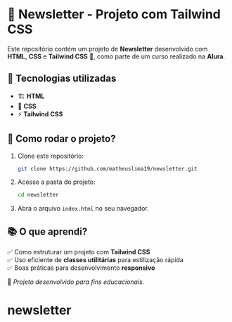 # 📩 Newsletter - Projeto com Tailwind CSS  

Este repositório contém um projeto de **Newsletter** desenvolvido com **HTML**, **CSS** e **Tailwind CSS** 🎨, como parte de um curso realizado na **Alura**.  

## 🚀 Tecnologias utilizadas  
- 🏗️ **HTML**  
- 🎨 **CSS**  
- ⚡ **Tailwind CSS**  

## 🚀 Como rodar o projeto?  
1. Clone este repositório:  
   ```bash
   git clone https://github.com/matheuslima19/newsletter.git
   ```  
2. Acesse a pasta do projeto:  
   ```bash
   cd newsletter
   ```  
3. Abra o arquivo `index.html` no seu navegador.  

## 📚 O que aprendi?  
✅ Como estruturar um projeto com **Tailwind CSS**  
✅ Uso eficiente de **classes utilitárias** para estilização rápida  
✅ Boas práticas para desenvolvimento **responsivo**  

📌 _Projeto desenvolvido para fins educacionais._
# newsletter